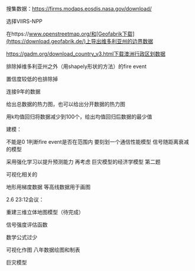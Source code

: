 搜集数据：https://firms.modaps.eosdis.nasa.gov/download/

选择VIIRS-NPP

在https://www.openstreetmap.org/和[Geofabrik下载](https://download.geofabrik.de/)上导出维多利亚州的边界数据

https://gadm.org/download_country_v3.html下载澳洲行政区划数据

排除掉维多利亚州之外（用shapely形状的方法）的fire event

置信度较低的也排除掉

连接9年的数据

给出总数据的热力图，也可以给出分开数据的热力图

用k均值回归将数据减少到100个，给出均值回归后数据的最少值

建模：

不能是0 1判断fire event是否在范围内 要刻划一个通信性能模型 信号随距离衰减的模型

采用强化学习以提升预测能力 再考虑  巨灾模型的经济学模型 第二题 

可视化相关的

地形用梯度数据 等高线数据用于画图



2.6 23:12会议：

重建三维立体地图模型（待完成）

信号强度评估函数

数学公式过少

可视化作图 八年数据绘图和制表

巨灾模型